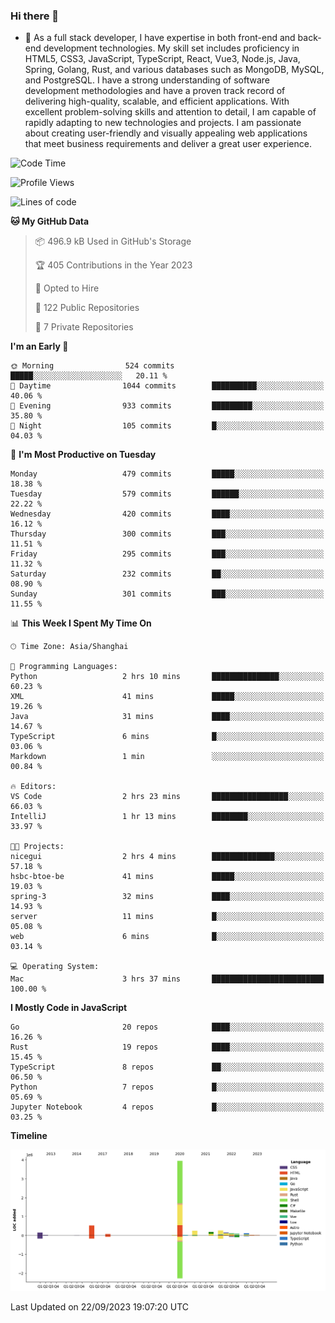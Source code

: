 ### Hi there 👋

- 🌱 As a full stack developer, I have expertise in both front-end and back-end development technologies. My skill set includes proficiency in HTML5, CSS3, JavaScript, TypeScript, React, Vue3, Node.js, Java, Spring, Golang, Rust, and various databases such as MongoDB, MySQL, and PostgreSQL. I have a strong understanding of software development methodologies and have a proven track record of delivering high-quality, scalable, and efficient applications. With excellent problem-solving skills and attention to detail, I am capable of rapidly adapting to new technologies and projects. I am passionate about creating user-friendly and visually appealing web applications that meet business requirements and deliver a great user experience.

<!--START_SECTION:waka-->
![Code Time](http://img.shields.io/badge/Code%20Time-1%2C148%20hrs%2054%20mins-blue)

![Profile Views](http://img.shields.io/badge/Profile%20Views-2-blue)

![Lines of code](https://img.shields.io/badge/From%20Hello%20World%20I%27ve%20Written-6.0%20million%20lines%20of%20code-blue)

**🐱 My GitHub Data** 

> 📦 496.9 kB Used in GitHub's Storage 
 > 
> 🏆 405 Contributions in the Year 2023
 > 
> 💼 Opted to Hire
 > 
> 📜 122 Public Repositories 
 > 
> 🔑 7 Private Repositories 
 > 
**I'm an Early 🐤** 

```text
🌞 Morning                524 commits         █████░░░░░░░░░░░░░░░░░░░░   20.11 % 
🌆 Daytime                1044 commits        ██████████░░░░░░░░░░░░░░░   40.06 % 
🌃 Evening                933 commits         █████████░░░░░░░░░░░░░░░░   35.80 % 
🌙 Night                  105 commits         █░░░░░░░░░░░░░░░░░░░░░░░░   04.03 % 
```
📅 **I'm Most Productive on Tuesday** 

```text
Monday                   479 commits         █████░░░░░░░░░░░░░░░░░░░░   18.38 % 
Tuesday                  579 commits         ██████░░░░░░░░░░░░░░░░░░░   22.22 % 
Wednesday                420 commits         ████░░░░░░░░░░░░░░░░░░░░░   16.12 % 
Thursday                 300 commits         ███░░░░░░░░░░░░░░░░░░░░░░   11.51 % 
Friday                   295 commits         ███░░░░░░░░░░░░░░░░░░░░░░   11.32 % 
Saturday                 232 commits         ██░░░░░░░░░░░░░░░░░░░░░░░   08.90 % 
Sunday                   301 commits         ███░░░░░░░░░░░░░░░░░░░░░░   11.55 % 
```


📊 **This Week I Spent My Time On** 

```text
🕑︎ Time Zone: Asia/Shanghai

💬 Programming Languages: 
Python                   2 hrs 10 mins       ███████████████░░░░░░░░░░   60.23 % 
XML                      41 mins             █████░░░░░░░░░░░░░░░░░░░░   19.26 % 
Java                     31 mins             ████░░░░░░░░░░░░░░░░░░░░░   14.67 % 
TypeScript               6 mins              █░░░░░░░░░░░░░░░░░░░░░░░░   03.06 % 
Markdown                 1 min               ░░░░░░░░░░░░░░░░░░░░░░░░░   00.84 % 

🔥 Editors: 
VS Code                  2 hrs 23 mins       █████████████████░░░░░░░░   66.03 % 
IntelliJ                 1 hr 13 mins        ████████░░░░░░░░░░░░░░░░░   33.97 % 

🐱‍💻 Projects: 
nicegui                  2 hrs 4 mins        ██████████████░░░░░░░░░░░   57.18 % 
hsbc-btoe-be             41 mins             █████░░░░░░░░░░░░░░░░░░░░   19.03 % 
spring-3                 32 mins             ████░░░░░░░░░░░░░░░░░░░░░   14.93 % 
server                   11 mins             █░░░░░░░░░░░░░░░░░░░░░░░░   05.08 % 
web                      6 mins              █░░░░░░░░░░░░░░░░░░░░░░░░   03.14 % 

💻 Operating System: 
Mac                      3 hrs 37 mins       █████████████████████████   100.00 % 
```

**I Mostly Code in JavaScript** 

```text
Go                       20 repos            ████░░░░░░░░░░░░░░░░░░░░░   16.26 % 
Rust                     19 repos            ████░░░░░░░░░░░░░░░░░░░░░   15.45 % 
TypeScript               8 repos             ██░░░░░░░░░░░░░░░░░░░░░░░   06.50 % 
Python                   7 repos             █░░░░░░░░░░░░░░░░░░░░░░░░   05.69 % 
Jupyter Notebook         4 repos             █░░░░░░░░░░░░░░░░░░░░░░░░   03.25 % 
```



**Timeline**

![Lines of Code chart](https://raw.githubusercontent.com/elton/elton/main/assets/bar_graph.png)


 Last Updated on 22/09/2023 19:07:20 UTC
<!--END_SECTION:waka-->

<!--
**elton/elton** is a ✨ _special_ ✨ repository because its `README.md` (this file) appears on your GitHub profile.

Here are some ideas to get you started:

- 🔭 I’m currently working on ...
- 🌱 I’m currently learning ...
- 👯 I’m looking to collaborate on ...
- 🤔 I’m looking for help with ...
- 💬 Ask me about ...
- 📫 How to reach me: ...
- 😄 Pronouns: ...
- ⚡ Fun fact: ...
-->
